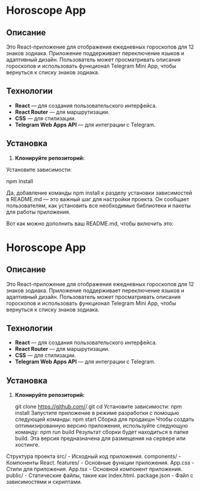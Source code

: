# Horoscope App

## Описание

Это React-приложение для отображения ежедневных гороскопов для 12 знаков зодиака. Приложение поддерживает переключение языков и адаптивный дизайн. Пользователь может просматривать описания гороскопов и использовать функционал Telegram Mini App, чтобы вернуться к списку знаков зодиака.

## Технологии

- **React** — для создания пользовательского интерфейса.
- **React Router** — для маршрутизации.
- **CSS** — для стилизации.
- **Telegram Web Apps API** — для интеграции с Telegram.

## Установка

1. **Клонируйте репозиторий:**
   
Установите зависимости:

npm install


Да, добавление команды npm install к разделу установки зависимостей в README.md — это важный шаг для настройки проекта. Он сообщает пользователям, как установить все необходимые библиотеки и пакеты для работы приложения.

Вот как можно дополнить ваш README.md, чтобы включить это:

# Horoscope App

## Описание

Это React-приложение для отображения ежедневных гороскопов для 12 знаков зодиака. Приложение поддерживает переключение языков и адаптивный дизайн. Пользователь может просматривать описания гороскопов и использовать функционал Telegram Mini App, чтобы вернуться к списку знаков зодиака.

## Технологии

- **React** — для создания пользовательского интерфейса.
- **React Router** — для маршрутизации.
- **CSS** — для стилизации.
- **Telegram Web Apps API** — для интеграции с Telegram.

## Установка

1. **Клонируйте репозиторий:**

   git clone https://github.com/<USERNAME>/<REPOSITORY>.git
   cd <REPOSITORY>
Установите зависимости:
npm install
Запустите приложение в режиме разработки с помощью следующей команды:
npm start
Сборка для продакшн
Чтобы создать оптимизированную версию приложения, используйте следующую команду:
npm run build
Результат сборки будет находиться в папке build. Эта версия предназначена для размещения на сервере или хостинге.

Структура проекта
src/ - Исходный код приложения.
components/ - Компоненты React.
features/ - Основные функции приложения.
App.css - Стили для приложения.
App.tsx - Основной компонент приложения.
public/ - Статические файлы, такие как index.html.
package.json - Файл с зависимостями и скриптами.
